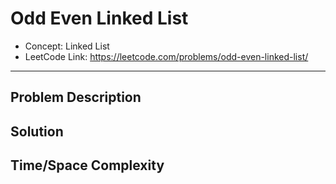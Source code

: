 # Odd Even Linked List

- Concept: Linked List
- LeetCode Link: https://leetcode.com/problems/odd-even-linked-list/

---

## Problem Description

## Solution

## Time/Space Complexity

